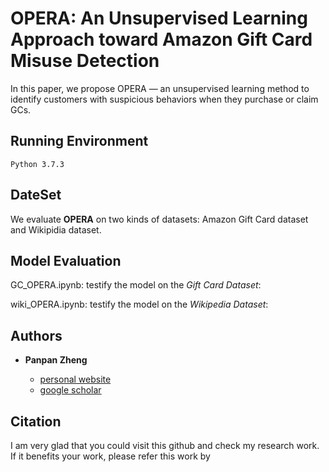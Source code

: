 # OPERA: An Unsupervised Learning Approach toward Amazon Gift Card Misuse Detection

 In this paper, we propose OPERA — an unsupervised learning method to identify customers with suspicious behaviors when they purchase or claim GCs.


## Running Environment

```
Python 3.7.3
```

## DateSet

We evaluate **OPERA** on two kinds of datasets: Amazon Gift Card dataset and Wikipidia dataset.

## Model Evaluation

GC_OPERA.ipynb: testify the model on the *Gift Card Dataset*: 

wiki_OPERA.ipynb: testify the model on the *Wikipedia Dataset*: 


## Authors

* **Panpan Zheng** 

    - [personal website](https://sites.uark.edu/pzheng/)
    - [google scholar](https://scholar.google.com/citations?user=f2OLKMYAAAAJ&hl=en)

## Citation

I am very glad that you could visit this github and check my research work. If it benefits your work, please refer this work by
```
```
